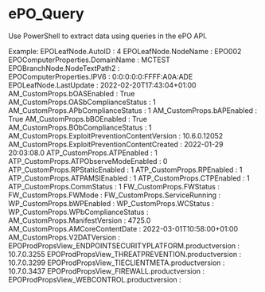 # ePO_Query
Use PowerShell to extract data using queries in the ePO API.

Example:
EPOLeafNode.AutoID                                       : 4
EPOLeafNode.NodeName                                     : EPO002
EPOComputerProperties.DomainName                         : MCTEST
EPOBranchNode.NodeTextPath2                              : \
EPOComputerProperties.IPV6                               : 0:0:0:0:0:FFFF:A0A:ADE
EPOLeafNode.LastUpdate                                   : 2022-02-20T17:43:04+01:00
AM_CustomProps.bOASEnabled                               : True
AM_CustomProps.OASbComplianceStatus                      : 1
AM_CustomProps.APbComplianceStatus                       : 1
AM_CustomProps.bAPEnabled                                : True
AM_CustomProps.bBOEnabled                                : True
AM_CustomProps.BObComplianceStatus                       : 1
AM_CustomProps.ExploitPreventionContentVersion           : 10.6.0.12052
AM_CustomProps.ExploitPreventionContentCreated           : 2022-01-29 20:03:08.0
ATP_CustomProps.ATPEnabled                               : 1
ATP_CustomProps.ATPObserveModeEnabled                    : 0
ATP_CustomProps.RPStaticEnabled                          : 1
ATP_CustomProps.RPEnabled                                : 1
ATP_CustomProps.ATPAMSIEnabled                           : 1
ATP_CustomProps.CTPEnabled                               : 1
ATP_CustomProps.CommStatus                               : 1
FW_CustomProps.FWStatus                                  :
FW_CustomProps.FWMode                                    :
FW_CustomProps.ServiceRunning                            :
WP_CustomProps.bWPEnabled                                :
WP_CustomProps.WCStatus                                  :
WP_CustomProps.WPbComplianceStatus                       :
AM_CustomProps.ManifestVersion                           : 4725.0
AM_CustomProps.AMCoreContentDate                         : 2022-03-01T10:58:00+01:00
AM_CustomProps.V2DATVersion                              :
EPOProdPropsView_ENDPOINTSECURITYPLATFORM.productversion : 10.7.0.3255
EPOProdPropsView_THREATPREVENTION.productversion         : 10.7.0.3299
EPOProdPropsView_TIECLIENTMETA.productversion            : 10.7.0.3437
EPOProdPropsView_FIREWALL.productversion                 :
EPOProdPropsView_WEBCONTROL.productversion               :
